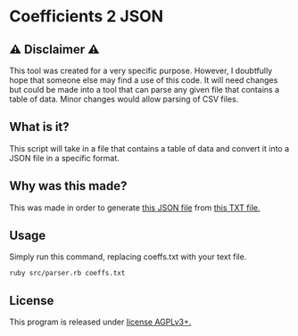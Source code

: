 # Coefficients 2 JSON

## ⚠️ Disclaimer ⚠️
This tool was created for a very specific purpose. However, I doubtfully hope
that someone else may find a use of this code. It will need changes but could be
made into a tool that can parse any given file that contains a table of data.
Minor changes would allow parsing of CSV files.

## What is it?
This script will take in a file that contains a table of data and convert it
into a JSON file in a specific format.

## Why was this made?
This was made in order to generate
[this JSON file](https://github.com/bristol-sca/ELMO2/blob/master/coeffs.json)
from
[this TXT file.](https://github.com/bristol-sca/ELMO/blob/master/coeffs.txt)

## Usage
Simply run this command, replacing coeffs.txt with your text file.
```
ruby src/parser.rb coeffs.txt
```

## License
This program is released under [license AGPLv3+.](https://www.gnu.org/licenses/agpl.html)
